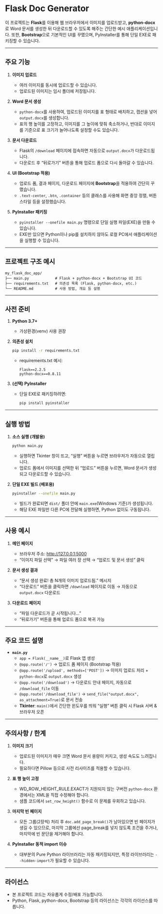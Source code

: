 
# Flask Doc Generator

이 프로젝트는 **Flask**를 이용해 웹 브라우저에서 이미지를 업로드받고, **python-docx**로 Word 문서를 생성한 뒤 다운로드할 수 있도록 해주는 간단한 예시 애플리케이션입니다. 또한, **Bootstrap**으로 기본적인 UI를 꾸몄으며, PyInstaller를 통해 단일 EXE로 패키징할 수 있습니다.

---

## 주요 기능

1. **이미지 업로드**
    - 여러 이미지를 동시에 업로드할 수 있습니다.
    - 업로드된 이미지는 임시 폴더에 저장됩니다.

2. **Word 문서 생성**
    - `python-docx`를 사용하여, 업로드된 이미지를 표 형태로 배치하고, 캡션을 넣어 `output.docx`를 생성합니다.
    - 표의 행 높이를 고정하고, 이미지를 그 높이에 맞춰 축소하거나, 반대로 이미지를 기준으로 표 크기가 늘어나도록 설정할 수도 있습니다.

3. **문서 다운로드**
    - Flask의 `/download` 페이지에 접속하면 자동으로 `output.docx`가 다운로드됩니다.
    - 다운로드 후 “뒤로가기” 버튼을 통해 업로드 폼으로 다시 돌아갈 수 있습니다.

4. **UI (Bootstrap 적용)**
    - 업로드 폼, 결과 페이지, 다운로드 페이지에 **Bootstrap**을 적용하여 간단히 꾸몄습니다.
    - `.text-center`, `.btn`, `.container` 등의 클래스를 사용해 화면 중앙 정렬, 버튼 스타일 등을 설정했습니다.

5. **PyInstaller 패키징**
    - `pyinstaller --onefile main.py` 명령으로 단일 실행 파일(EXE)을 만들 수 있습니다.
    - EXE만 있으면 Python이나 pip를 설치하지 않아도 로컬 PC에서 애플리케이션을 실행할 수 있습니다.

---

## 프로젝트 구조 예시

```
my_flask_doc_app/
├── main.py            # Flask + python-docx + Bootstrap UI 코드
├── requirements.txt   # 의존성 목록 (Flask, python-docx, etc.)
└── README.md          # 사용 방법, 개요 등 설명
```

---

## 사전 준비

1. **Python 3.7+**
    - 가상환경(venv) 사용 권장
2. **의존성 설치**
   ```bash
   pip install -r requirements.txt
   ```
    - requirements.txt 예시:
      ```
      Flask==2.2.5
      python-docx==0.8.11
      ```

3. **(선택) PyInstaller**
    - 단일 EXE로 패키징하려면:
      ```bash
      pip install pyinstaller
      ```

---

## 실행 방법

1. **소스 실행 (개발용)**
   ```bash
   python main.py
   ```
    - 실행하면 Tkinter 창이 뜨고, “실행” 버튼을 누르면 브라우저가 자동으로 열립니다.
    - 업로드 폼에서 이미지를 선택한 뒤 “업로드” 버튼을 누르면, Word 문서가 생성되고 다운로드할 수 있습니다.

2. **단일 EXE 빌드 (배포용)**
   ```bash
   pyinstaller --onefile main.py
   ```
    - 빌드가 완료되면 `dist/` 폴더 안에 `main.exe`(Windows 기준)가 생성됩니다.
    - 해당 EXE 파일만 다른 PC에 전달해 실행하면, Python 없이도 구동됩니다.

---

## 사용 예시

1. **메인 페이지**
    - 브라우저 주소: http://127.0.0.1:5000
    - “이미지 파일 선택” → 파일 여러 장 선택 → “업로드 및 문서 생성” 클릭

2. **문서 생성 결과**
    - “문서 생성 완료! 총 N개의 이미지 업로드됨.” 메시지
    - “다운로드” 버튼을 클릭하면 `/download` 페이지로 이동 → 자동으로 `output.docx` 다운로드

3. **다운로드 페이지**
    - “파일 다운로드가 곧 시작됩니다...”
    - “뒤로가기” 버튼을 통해 업로드 폼으로 복귀 가능

---

## 주요 코드 설명

- **`main.py`**
    - `app = Flask(__name__)`로 Flask 앱 생성
    - `@app.route('/')` → 업로드 폼 페이지 (Bootstrap 적용)
    - `@app.route('/upload', methods=['POST'])` → 이미지 업로드 처리 + `python-docx`로 `output.docx` 생성
    - `@app.route('/download')` → 다운로드 안내 페이지, 자동으로 `/download_file` 이동
    - `@app.route('/download_file')` → `send_file("output.docx", as_attachment=True)`로 문서 전송
    - **Tkinter**: `main()`에서 간단한 윈도우를 띄워 “실행” 버튼 클릭 시 Flask 서버 & 브라우저 오픈

---

## 주의사항 / 한계

1. **이미지 크기**
    - 업로드된 이미지가 매우 크면 Word 문서 용량이 커지고, 생성 속도도 느려집니다.
    - 필요하다면 Pillow 등으로 사전 리사이즈를 적용할 수 있습니다.

2. **표 행 높이 고정**
    - WD_ROW_HEIGHT_RULE.EXACT가 지원되지 않는 구버전 `python-docx` 환경에서는 XML을 직접 수정해야 합니다.
    - 샘플 코드에서 `set_row_height()` 함수로 이 문제를 우회하고 있습니다.

3. **마지막 빈 페이지**
    - 모든 그룹(2장씩) 처리 후 `doc.add_page_break()`가 남아있으면 빈 페이지가 생길 수 있으므로, 마지막 그룹에선 page_break를 넣지 않도록 조건을 주거나, 마지막에 빈 문단을 제거해야 합니다.

4. **PyInstaller 동적 import 이슈**
    - 대부분의 Pure Python 라이브러리는 자동 패키징되지만, 특정 라이브러리는 `--hidden-import`가 필요할 수 있습니다.

---

## 라이선스

- 본 프로젝트 코드는 자유롭게 수정/배포 가능합니다.
- Python, Flask, python-docx, Bootstrap 등의 라이선스는 각각의 라이선스를 따릅니다.
